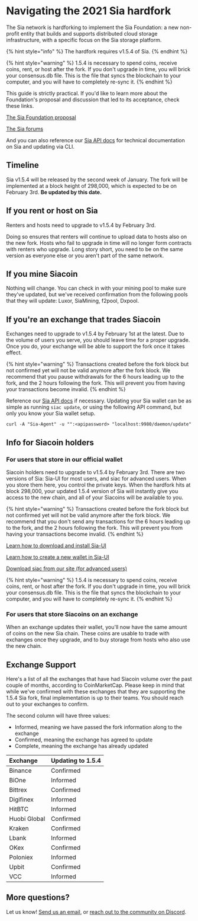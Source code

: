 # Navigating the 2021 Sia hardfork

The Sia network is hardforking to implement the Sia Foundation: a new non-profit entity that builds and supports distributed cloud storage infrastructure, with a specific focus on the Sia storage platform. 

{% hint style="info" %}
The hardfork requires v1.5.4 of Sia.
{% endhint %}

{% hint style="warning" %}
1.5.4 is necessary to spend coins, receive coins, rent, or host after the fork. If you don't upgrade in time, you will brick your consensus.db file. This is the file that syncs the blockchain to your computer, and you will have to completely re-sync it.
{% endhint %}

This guide is strictly practical. If you'd like to learn more about the Foundation's proposal and discussion that led to its acceptance, check these links.

[The Sia Foundation proposal](https://www.reddit.com/r/siacoin/comments/iox6ly/proposal_the_sia_foundation/)

[The Sia forums](https://forum.sia.tech)

And you can also reference our [Sia API docs](https://sia.tech/docs/) for technical documentation on Sia and updating via CLI.

## Timeline

Sia v1.5.4 will be released by the second week of January. The fork will be implemented at a block height of 298,000, which is expected to be on February 3rd. **Be updated by this date.**

## If you rent or host on Sia

Renters and hosts need to upgrade to v1.5.4 by February 3rd.

Doing so ensures that renters will continue to upload data to hosts also on the new fork. Hosts who fail to upgrade in time will no longer form contracts with renters who upgrade. Long story short, you need to be on the same version as everyone else or you aren't part of the same network.

## If you mine Siacoin

Nothing will change. You can check in with your mining pool to make sure they've updated, but we've received confirmation from the following pools that they will update: Luxor, SiaMining, f2pool, Dxpool.

## If you're an exchange that trades Siacoin

Exchanges need to upgrade to v1.5.4 by February 1st at the latest. Due to the volume of users you serve, you should leave time for a proper upgrade. Once you do, your exchange will be able to support the fork once it takes effect.

{% hint style="warning" %}
Transactions created before the fork block but not confirmed yet will not be valid anymore after the fork block. We recommend that you pause withdrawals for the 6 hours leading up to the fork, and the 2 hours following the fork. This will prevent you from having your transactions become invalid.
{% endhint %}

Reference our [Sia API docs](https://sia.tech/docs/) if necessary. Updating your Sia wallet can be as simple as running `siac update`, or using the following API command, but only you know your Sia wallet setup.

```text
curl -A "Sia-Agent" -u "":<apipassword> "localhost:9980/daemon/update"
```

## Info for Siacoin holders

### For users that store in our official wallet

Siacoin holders need to upgrade to v1.5.4 by February 3rd. There are two versions of Sia: Sia-UI for most users, and siac for advanced users. When you store them here, you control the private keys. When the hardfork hits at block 298,000, your updated 1.5.4 version of Sia will instantly give you access to the new chain, and all of your Siacoins will be available to you.

{% hint style="warning" %}
Transactions created before the fork block but not confirmed yet will not be valid anymore after the fork block. We recommend that you don't send any transactions for the 6 hours leading up to the fork, and the 2 hours following the fork. This will prevent you from having your transactions become invalid.
{% endhint %}

[Learn how to download and install Sia-UI](https://support.sia.tech/article/lsk44kqzx2-sia-ui-how-to-download-and-install)

[Learn how to create a new wallet in Sia-UI](https://support.sia.tech/article/1ydsw46thr-sia-ui-creating-a-new-wallet)

[Download siac from our site \(for advanced users\)](http://sia.tech/get-started)

{% hint style="warning" %}
1.5.4 is necessary to spend coins, receive coins, rent, or host after the fork. If you don't upgrade in time, you will brick your consensus.db file. This is the file that syncs the blockchain to your computer, and you will have to completely re-sync it.
{% endhint %}

### For users that store Siacoins on an exchange

When an exchange updates their wallet, you'll now have the same amount of coins on the new Sia chain. These coins are usable to trade with exchanges once they upgrade, and to buy storage from hosts who also use the new chain.

## Exchange Support

Here's a list of all the exchanges that have had Siacoin volume over the past couple of months, according to CoinMarketCap. Please keep in mind that while we've confirmed with these exchanges that they are supporting the 1.5.4 Sia fork, final implementation is up to their teams. You should reach out to your exchanges to confirm.

The second column will have three values:

* Informed, meaning we have passed the fork information along to the exchange
* Confirmed, meaning the exchange has agreed to update
* Complete, meaning the exchange has already updated

| Exchange | Updating to 1.5.4 |
| :--- | :--- |
| Binance | Confirmed |
| BiOne | Informed |
| Bittrex | Confirmed |
| Digifinex | Informed |
| HitBTC | Informed |
| Huobi Global | Confirmed |
| Kraken | Confirmed |
| Lbank | Informed |
| OKex | Confirmed |
| Poloniex | Informed |
| Upbit | Confirmed |
| VCC | Informed |

## More questions?

Let us know! [Send us an email](mailto:hello@sia.tech), or [reach out to the community on Discord](https://discord.gg/sia).

